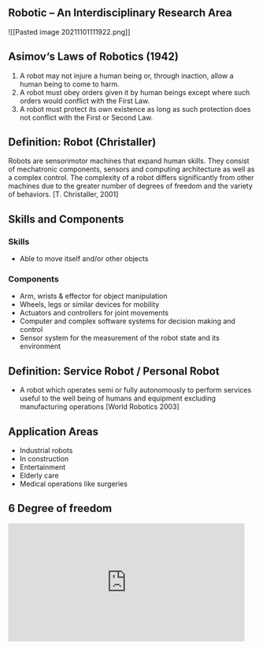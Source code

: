 ## Robotic – An Interdisciplinary Research Area
![[Pasted image 20211101111922.png]]

## Asimov‘s Laws of Robotics (1942)
1.  A robot may not injure a human being or, through inaction, allow a human being to come to harm.
2. A robot must obey orders given it by human beings except where such orders would conflict with the First Law.
3. A robot must protect its own existence as long as such protection
   does not conflict with the First or Second Law.

## Definition: Robot (Christaller)
Robots are sensorimotor machines that expand human skills. They consist of mechatronic components, sensors and computing architecture as well as a complex control. The complexity of a robot differs significantly from other machines due to the greater number of degrees of freedom and the variety of behaviors.
[T. Christaller, 2001]

## Skills and Components
### Skills
- Able to move itself and/or other objects

### Components
- Arm, wrists & effector for object manipulation
- Wheels, legs or similar devices for mobility
- Actuators and controllers for joint movements
- Computer and complex software systems for decision making and control
- Sensor system for the measurement of the robot state and its environment

 ## Definition: Service Robot / Personal Robot
 - A robot which operates semi or fully autonomously to perform services useful to the well being of humans and equipment excluding manufacturing operations 
  [World Robotics 2003]
  
  ## Application Areas
  - Industrial robots 
  -  In construction
  -  Entertainment 
  -  Elderly care
  -  Medical operations like surgeries 

## 6 Degree of freedom 
<iframe width="480" height="240" src="https://www.youtube.com/embed/DdvBrKl3SHg" title="YouTube video player" frameborder="0" allow="accelerometer; autoplay; clipboard-write; encrypted-media; gyroscope; picture-in-picture" allowfullscreen></iframe>